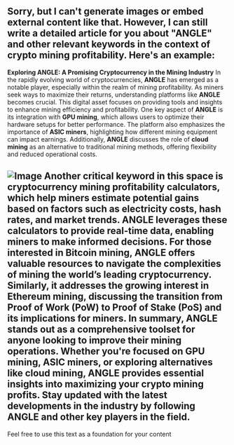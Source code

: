 Sorry, but I can't generate images or embed external content like that. However, I can still write a detailed article for you about "ANGLE" and other relevant keywords in the context of crypto mining profitability. Here's an example:
---
**Exploring ANGLE: A Promising Cryptocurrency in the Mining Industry**
In the rapidly evolving world of cryptocurrencies, **ANGLE** has emerged as a notable player, especially within the realm of mining profitability. As miners seek ways to maximize their returns, understanding platforms like **ANGLE** becomes crucial. This digital asset focuses on providing tools and insights to enhance mining efficiency and profitability.
One key aspect of **ANGLE** is its integration with **GPU mining**, which allows users to optimize their hardware setups for better performance. The platform also emphasizes the importance of **ASIC miners**, highlighting how different mining equipment can impact earnings. Additionally, **ANGLE** discusses the role of **cloud mining** as an alternative to traditional mining methods, offering flexibility and reduced operational costs.

![Image](https://github.com/user-attachments/assets/d7419ec9-dc67-403f-bf28-8faea5f1f74f)
Another critical keyword in this space is **cryptocurrency mining profitability calculators**, which help miners estimate potential gains based on factors such as electricity costs, hash rates, and market trends. **ANGLE** leverages these calculators to provide real-time data, enabling miners to make informed decisions.
For those interested in **Bitcoin mining**, **ANGLE** offers valuable resources to navigate the complexities of mining the world’s leading cryptocurrency. Similarly, it addresses the growing interest in **Ethereum mining**, discussing the transition from Proof of Work (PoW) to Proof of Stake (PoS) and its implications for miners.
In summary, **ANGLE** stands out as a comprehensive toolset for anyone looking to improve their mining operations. Whether you're focused on **GPU mining**, **ASIC miners**, or exploring alternatives like **cloud mining**, **ANGLE** provides essential insights into maximizing your crypto mining profits. Stay updated with the latest developments in the industry by following **ANGLE** and other key players in the field.
---
Feel free to use this text as a foundation for your content

